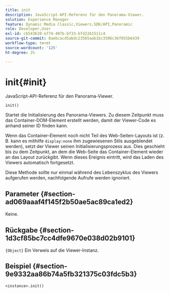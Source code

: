 ```yaml
---
title: init
description: JavaScript-API-Referenz für den Panorama-Viewer.
solution: Experience Manager
feature: Dynamic Media Classic,Viewers,SDK/API,Panoramic
role: Developer,User
exl-id: cb543620-e774-407b-bf33-bfd2261511c4
source-git-commit: 8aebcacd5abdc23565aab1bc3506c36f055b6439
workflow-type: tm+mt
source-wordcount: '125'
ht-degree: 2%

---
```


# init{#init}

JavaScript-API-Referenz für den Panorama-Viewer.

`init()`

Startet die Initialisierung des Panorama-Viewers. Zu diesem Zeitpunkt muss das Container-DOM-Element erstellt werden, damit der Viewer-Code es anhand seiner ID finden kann.

Wenn das Container-Element noch nicht Teil des Web-Seiten-Layouts ist (z. B. kann es mithilfe `display:none` ihm zugewiesenen Stils ausgeblendet werden), setzt der Viewer seinen Initialisierungsprozess aus. Dies geschieht bis zu dem Zeitpunkt, an dem die Web-Seite das Container-Element wieder an das Layout zurückgibt. Wenn dieses Ereignis eintritt, wird das Laden des Viewers automatisch fortgesetzt.

Diese Methode sollte nur einmal während des Lebenszyklus des Viewers aufgerufen werden, nachfolgende Aufrufe werden ignoriert.

## Parameter {#section-ad069aaaf4f145f2b50ae5ac89ca1ed2}

Keine.

## Rückgabe {#section-1d3cf85bc7cc4dfe9670e038d02b9101}

`{Object}` Ein Verweis auf die Viewer-Instanz.

## Beispiel {#section-9e9332aa86b74a5fb321375c03fdc5b3}

```
<instance>.init()
```
